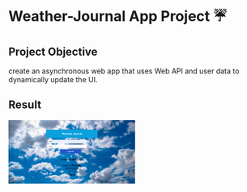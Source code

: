 # Weather-Journal App Project ☔


## Project Objective

 create an asynchronous web app that uses Web API and user data to dynamically update the UI.

## Result

   <img src="./website\images\Result.jpg" width="250"/>



